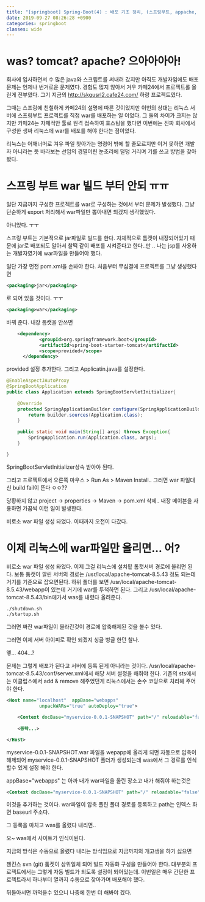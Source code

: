 ```yaml
---
title: "[springboot] Spring-Boot(4) : 배포 기초 정리, (스프링부트, appache, tomcat, maven)"
date: 2019-09-27 08:26:28 +0900
categories: springboot
classes: wide
---
```


# was? tomcat? apache? 으아아아아!
회사에 입사하면서 수 많은 java와 스크립트를 써내려 갔지만 아직도 개발자임에도 
배포 문제는 언제나 번거로운 문제였다. 경험도 많지 않아서 겨우 카페24에서
프로젝트롤 올린게 전부였다. 그기 지금의 http://skgusrl2.cafe24.com/ 하랑 프로젝트였다.

그때는 스프링에 친철하게 카페24의 설명에 따른 것이었지만
이번의 상대는 리눅스 서버에 스프링부트 프로젝트를 직접 war를 배포하는 일 이었다.
그 둘의 차이가 크지는 않지만 카페24는 자체적안 툴로 원격 접속하여 호스팅을 했다면
이번에는 진짜 회사에서 구성한 생짜 리눅스에 war를 배포를 해야 한다는 점이었다.

리눅스는 어깨너머로 겨우 파일 찾아가는 명령어 밖에 할 줄모르지만 
이거 못하면 개발자 아니라는 듯 바라보는 선임의 경멸어린 눈초리에 덜덩 거리며
기를 쓰고 방법을 찾아 봤다. 

# 스프링 부트 war 빌드 부터 안되 ㅠㅠ
일단 지금까지 구성한 프로젝트를 war로 구성하는 것에서 부터 문제가 발생했다.
그냥 단순하게 export 처리해서 war파일만 뽑아내면 되겠지 생각했었다. 

아니었다. ㅜㅜ

스프링 부트는 기본적으로 jar파일로 빌드를 한다. 자체적으로 톰캣이 내장되어있기 때문에
jar로 배포되도 알아서 찰떡 같이 배포를 시켜준다고 한다..만 .. 나는 jsp를 사용하는 개발자였기에 war파일을 만들어야 했다.

일단 가장 먼전 pom.xml을 손봐야 한다. 처음부터 무심결에 프로젝트를 그냥 생성했다면 

```xml
<packaging>jar</packaging>
```
로 되어 있을 것이다. ㅜㅜ

```xml
<packaging>war</packaging>
```

바꿔 준다. 내장 톰캣을 안쓰면

```xml
	<dependency>
     		<groupId>org.springframework.boot</groupId>
      		<artifactId>spring-boot-starter-tomcat</artifactId>
    		<scope>provided</scope>
	  </dependency>		
```
<scope>provided</scope> 설정 추가한다. 
그리고 Applicatin.java를 설정한다.

```java
@EnableAspectJAutoProxy
@SpringBootApplication
public class Application extends SpringBootServletInitializer{
	
	@Override
	protected SpringApplicationBuilder configure(SpringApplicationBuilder builder) {
		return builder.sources(Application.class);
	}
	
	public static void main(String[] args) throws Exception{
		SpringApplication.run(Application.class, args);
	}

}
```
SpringBootServletInitializer상속 받아야 된다.

그리고 프로젝트에서 오른쪽 마우스 > Run As > Maven Install.. 
그러면 war 파일대신 build fail이 뜬다 ㅇㅇ??

당황하지 않고
project -> properties -> Maven -> pom.xml 삭제..
내장 메이븐을 사용하면 가끔씩 이런 일이 발생한다.

비로소 war 파일 생성 돠었다. 이때까지 오전이 다갔다.

# 이제 리눅스에 war파일만 올리면... 어?

비로소 war 파일 생성 돠었다. 이제 그걸 리눅스에 설치됱 톰캣서버 경로에 올리면 된다.
보통 톰캣이 깔린 서버의 경로는 
/usr/local/apache-tomcat-8.5.43 정도 되는데
거기를 기준으로 잡으면된다.
하위 폴더를 보면 /usr/local/apache-tomcat-8.5.43/webapp이 있는데 거기에 war를 투척하면 된다.
그리고 /usr/local/apache-tomcat-8.5.43/bin에가서 was를 내렸다 올려준다.

```sh
./shutdown.sh
./startup.sh
```
그러면 짜잔 war파일이 올라간것이 경로에 압축해제된 것을 볼수 있다.

그러면 이제 서버 아이피로 확인 되겠지 싱글 벙글 한던 찰나. 

엫... 404...?

문제는 그렇게 배포가 된다고 서버에 등록 된게 아니라는 것이다.
/usr/local/apache-tomcat-8.5.43/conf/server.xml에서 해당 서버 설정을 해줘야 한다.
기존의 sts에서는 이클립스에서 add & remove 해주었던게 리눅스에서는 손수 코딩으로 처리해 주어야 한다.

```xml
<Host name="localhost"  appBase="webapps"
            unpackWARs="true" autoDeploy="true">

    <Context docBase="myservice-0.0.1-SNAPSHOT" path="/" reloadable="false"/> 
        
    <중략...>

</Host>
```
myservice-0.0.1-SNAPSHOT.war 파일을 wepapp에 올리게 되면 자동으로 
압축이 해제되어 myservice-0.0.1-SNAPSHOT 폴더가 생성되는데 was에서 그 경로를 인식할수 있게
설정 해야 한다.

appBase="webapps" 는 아까 내가 war파일을 올린 장소고
내가 해줘야 하는것은

```xml
<Context docBase="myservice-0.0.1-SNAPSHOT" path="/" reloadable="false"/> 
```

이것을 추가하는 것이다. war파일이 압축 풀린 폴더 경로를 등록하고 path는 인덱스 화면 baseurl 주소다.

그 등록을 마치고 was를 올렸다 내리면..

오~ was에서 사이트가 인식이된다.

지금의 방식은 수동으로 올렸다 내리는 방식임으로 
지금까지의 개고생을 하기 싫으면

젠킨스 svn (git) 톰켓이 삼위일체 되어 빌드 자동화 구성을 만들어야 한다.
대부분의 프로젝트에서는 그렇게 자동 빌드가 되도록 설정이 되어있는데.
이번일은 매우 간단한 프로젝트라서 하나부터 열까지 수동으로 찾아가며 배포해야 했다. 

뒤돌아서면 까먹을수 있으니 나중에 한번 더 해봐야 겠다.










